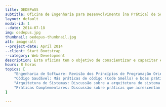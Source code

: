 ```yaml
---
title: OEDEPuSS
subtitle: Oficina de Engenharia para Desenvolvimento [na Prática] de Software Saudável
layout: default
modal-id: 1
--date: 2014-07-18
img: oedepus.jpg
thumbnail: oedepus-thumbnail.jpg
alt: image-alt
--project-date: April 2014
--client: Start Bootstrap
--category: Web Development
description: Esta oficina tem o objetivo de conscientizar e capacitar equipes de desenvolvedores de como implementar construir sistemas de software mais sustentáveis de melhor qualidade. Trazendo discussões, exposições, experiências e práticas em cima de conceitos de Engenharia de Software, Código Saudável, Arquitetura de Sistemas e Práticas Complementares.
hours: 8 horas
topics: [
	"Engenharia de Software: Revisão dos Princípios de Programação Orientada a Objetos, Princípios de construção de sistemas orientados a objetos com foco no Sistema (ASS), Pacotes (RCC) e Classes (SOLID).",
	"Código Saudável: Más práticas de código (Code Smells) e boas práticas de código (Clean Code). Inclui uso de padrões, nomenclaturas, comentários, tratamento de erros, construção de classes e métodos, condições limítrofes e testabilidade. Testes (Qualidade): Discussão da importância e do papel dos desenvolvedores. Ver os três principais tipos de testes Unidade, Integração e Carga e o Processo de Integração Contínua.",
	"Arquitetura de Sistemas: Discussão sobre a arquitetura do sistema com um todo. Ambientes de desenvolvimento (construção, homologação e produção). Distinção entre Camadas, MVC e como sua influência no desenvolvimento web. Design Emergente e Entropia de Software e as práticas para que sejam tomadas decisões menores, mais baratas e seguras durante o desenvolvimento.",
	"Práticas Complementares: Discussão sobre práticas que acrescentam a experiência de desenvolvimento. Aquisição de competências, programação em par, divisão de tempo, Comunicação na Equipe, TDD, Comunidades de Prática."
]

---
```


